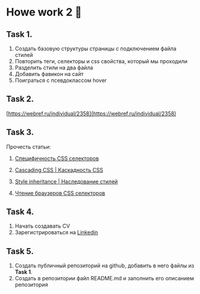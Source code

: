  # Howe work 2 🌟

## Task 1.
   1. Создать базовую структуры страницы с подключением файла стилей
   2. Повторить теги, селекторы и css свойства, который мы проходили
   3. Разделить стили на два файла
   4. Добавить фавикон на сайт
   5. Поиграться с псевдоклассом hover

## Task 2.
   [https://webref.ru/individual/2358](https://webref.ru/individual/2358)

## Task 3.
   Прочесть статьи:    
         
   1. [Специфичность CSS селекторов](https://bureau.ru/soviet/20200723/)
   
   2. [Cascading CSS | Каскадность CSS](https://puzzleweb.ru/css/18_inherit_cascade3.php#:~:text=%D0%9A%D0%B0%D1%81%D0%BA%D0%B0%D0%B4%D0%BD%D0%BE%D1%81%D1%82%D1%8C%20%E2%80%94%20%D1%8D%D1%82%D0%BE%20%D0%BE%D1%81%D0%BE%D0%B1%D0%B5%D0%BD%D0%BD%D0%BE%D1%81%D1%82%D1%8C%20CSS%2C%20%D1%81,%D1%8D%D0%BB%D0%B5%D0%BC%D0%B5%D0%BD%D1%82%D1%83%20%D0%BF%D1%80%D0%B8%20%D0%B2%D0%BE%D0%B7%D0%BD%D0%B8%D0%BA%D0%BD%D0%BE%D0%B2%D0%B5%D0%BD%D0%B8%D0%B8%20%D0%BA%D0%BE%D0%BD%D1%84%D0%BB%D0%B8%D0%BA%D1%82%D0%B0%20%D1%81%D0%B2%D0%BE%D0%B9%D1%81%D1%82%D0%B2.)
  
  3. [Style inheritance | Наследование стилей](https://puzzleweb.ru/css/18_inherit_cascade.php)

  4. [Чтение браузеров CSS селекторов](https://andrew-r.ru/notes/css-selectors-matching/)

## Task 4.
  1. Начать создавать CV
  2. Зарегистрироваться на [Linkedin](https://www.linkedin.com/)

## Task 5.
  1. Создать публичный репозиторий на github, добавить в него файлы из **Task 1**.
  2. Создать в репозитории файл README.md и заполнить его описанием репозитория
  
